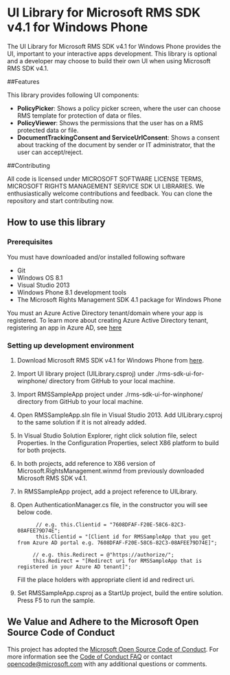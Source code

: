 UI Library for Microsoft RMS SDK v4.1 for Windows Phone
==================

The UI Library for Microsoft RMS SDK v4.1 for Windows Phone provides the UI, important to your interactive apps development. This library is optional and a developer may choose to build their own UI when using Microsoft RMS SDK v4.1.

##Features

This library provides following UI components:
* **PolicyPicker**: Shows a policy picker screen, where the user can choose RMS template for protection of data or files.
* **PolicyViewer**: Shows the permissions that the user has on a RMS protected data or file.
* **DocumentTrackingConsent and ServiceUrlConsent**: Shows a consent about tracking of the document by sender or IT administrator, that the user can accept/reject.

##Contributing

All code is licensed under MICROSOFT SOFTWARE LICENSE TERMS, MICROSOFT RIGHTS MANAGEMENT SERVICE SDK UI LIBRARIES. We enthusiastically welcome contributions and feedback. You can clone the repository and start contributing now.


## How to use this library

### Prerequisites
You must have downloaded and/or installed following software

* Git
* Windows OS 8.1
* Visual Studio 2013
* Windows Phone 8.1 development tools
* The Microsoft Rights Management SDK 4.1 package for Windows Phone

You must an Azure Active Directory tenant/domain where your app is registered. To learn more about creating Azure Active Directory
tenant, registering an app in Azure AD, see [here](https://github.com/AzureADSamples/NativeClient-WindowsPhone8.1)

### Setting up development environment

1. Download Microsoft RMS SDK v4.1 for Windows Phone from [here](http://www.microsoft.com/en-us/download/details.aspx?id=45487). 
2. Import UI library project (UILibrary.csproj) under ./rms-sdk-ui-for-winphone/ directory from GitHub to your local machine.
3. Import RMSSampleApp project under ./rms-sdk-ui-for-winphone/ directory from GitHub to your local machine.
4. Open RMSSampleApp.sln file in Visual Studio 2013. Add UILibrary.csproj to the same solution if it is not already added.
5. In Visual Studio Solution Explorer, right click solution file, select Properties. In the Configuration Properties, select
   X86 platform to build for both projects.
6. In both projects, add reference to X86 version of Microsoft.RightsManagement.winmd from previously downloaded Microsoft RMS SDK v4.1.
7. In RMSSampleApp project, add a project reference to UILibrary.
8. Open AuthenticationManager.cs file, in the constructor you will see below code.

			 // e.g. this.Clientid = "7608DFAF-F20E-58C6-82C3-08AFEE79D74E";
             this.Clientid = "[Client id for RMSSampleApp that you get from Azure AD portal e.g. 7608DFAF-F20E-58C6-82C3-08AFEE79D74E]";            

            // e.g. this.Redirect = @"https://authorize/";
            this.Redirect = "[Redirect uri for RMSSampleApp that is registered in your Azure AD tenant]";   
			
   Fill the place holders with appropriate client id and redirect uri. 
			
9. Set RMSSampleApp.csproj as a StartUp project, build the entire solution. Press F5 to run the sample.

## We Value and Adhere to the Microsoft Open Source Code of Conduct

This project has adopted the [Microsoft Open Source Code of Conduct](https://opensource.microsoft.com/codeofconduct/). For more information see the [Code of Conduct FAQ](https://opensource.microsoft.com/codeofconduct/faq/) or contact [opencode@microsoft.com](mailto:opencode@microsoft.com) with any additional questions or comments.
